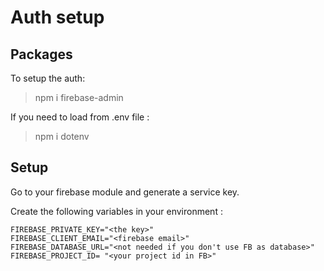 # Auth setup

## Packages

To setup the auth:

> npm i firebase-admin

If you need to load from .env file :

> npm i dotenv

## Setup

Go to your firebase module and generate a service key.

Create the following variables in your environment :

```
FIREBASE_PRIVATE_KEY="<the key>"
FIREBASE_CLIENT_EMAIL="<firebase email>"
FIREBASE_DATABASE_URL="<not needed if you don't use FB as database>"
FIREBASE_PROJECT_ID= "<your project id in FB>"
```
